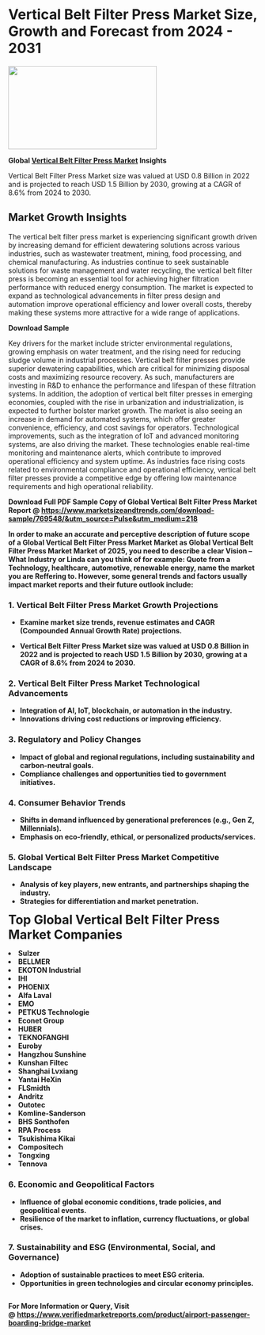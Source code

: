 <H1>Vertical Belt Filter Press Market Size, Growth and Forecast from 2024 - 2031</H1><img class="aligncenter size-medium wp-image-584254" src="https://thirdeyenews.in/wp-content/uploads/2024/09/Global-Market-Research-300x168.jpeg" alt="" width="300" height="168" /><p><strong>Global&nbsp;<a href="https://www.marketsizeandtrends.com/download-sample/769548/&amp;utm_source=Pulse&amp;utm_medium=218">Vertical Belt Filter Press Market</a> Insights</strong></p><p>Vertical Belt Filter Press Market size was valued at USD 0.8 Billion in 2022 and is projected to reach USD 1.5 Billion by 2030, growing at a CAGR of 8.6% from 2024 to 2030.</p><p><h2>Market Growth Insights</h2> <p>The vertical belt filter press market is experiencing significant growth driven by increasing demand for efficient dewatering solutions across various industries, such as wastewater treatment, mining, food processing, and chemical manufacturing. As industries continue to seek sustainable solutions for waste management and water recycling, the vertical belt filter press is becoming an essential tool for achieving higher filtration performance with reduced energy consumption. The market is expected to expand as technological advancements in filter press design and automation improve operational efficiency and lower overall costs, thereby making these systems more attractive for a wide range of applications.</p> <p><strong>Download Sample</strong></p> <p>Key drivers for the market include stricter environmental regulations, growing emphasis on water treatment, and the rising need for reducing sludge volume in industrial processes. Vertical belt filter presses provide superior dewatering capabilities, which are critical for minimizing disposal costs and maximizing resource recovery. As such, manufacturers are investing in R&D to enhance the performance and lifespan of these filtration systems. In addition, the adoption of vertical belt filter presses in emerging economies, coupled with the rise in urbanization and industrialization, is expected to further bolster market growth. The market is also seeing an increase in demand for automated systems, which offer greater convenience, efficiency, and cost savings for operators. Technological improvements, such as the integration of IoT and advanced monitoring systems, are also driving the market. These technologies enable real-time monitoring and maintenance alerts, which contribute to improved operational efficiency and system uptime. As industries face rising costs related to environmental compliance and operational efficiency, vertical belt filter presses provide a competitive edge by offering low maintenance requirements and high operational reliability. <p><strong></p><p><span class=""><strong>Download Full PDF Sample Copy of Global Vertical Belt Filter Press Market Report</strong> @ <a href="https://www.marketsizeandtrends.com/download-sample/769548/&amp;utm_source=Pulse&amp;utm_medium=218" target="_blank">https://www.marketsizeandtrends.com/download-sample/769548/&amp;utm_source=Pulse&amp;utm_medium=218</a></span></p><p>In order to make an accurate and perceptive description of future scope of a Global&nbsp;Vertical Belt Filter Press Market Market as Global&nbsp;Vertical Belt Filter Press Market Market of 2025, you need to describe a clear Vision &ndash; What Industry or Linda can you think of for example: Quote from a Technology, healthcare, automotive, renewable energy, name the market you are Reffering to. However, some general trends and factors usually impact market reports and their future outlook include:</p><h3>1.&nbsp;<strong>Vertical Belt Filter Press Market Growth Projections</strong></h3><ul><li>Examine market size trends, revenue estimates and CAGR (Compounded Annual Growth Rate) projections.</li><li><p>Vertical Belt Filter Press Market size was valued at USD 0.8 Billion in 2022 and is projected to reach USD 1.5 Billion by 2030, growing at a CAGR of 8.6% from 2024 to 2030.</p></li></ul><h3>2.&nbsp;<strong>Vertical Belt Filter Press Market Technological Advancements</strong></h3><ul><li>Integration of AI, IoT, blockchain, or automation in the industry.</li><li>Innovations driving cost reductions or improving efficiency.</li></ul><h3>3.&nbsp;<strong>Regulatory and Policy Changes</strong></h3><ul><li>Impact of global and regional regulations, including sustainability and carbon-neutral goals.</li><li>Compliance challenges and opportunities tied to government initiatives.</li></ul><h3>4.&nbsp;<strong>Consumer Behavior Trends</strong></h3><ul><li>Shifts in demand influenced by generational preferences (e.g., Gen Z, Millennials).</li><li>Emphasis on eco-friendly, ethical, or personalized products/services.</li></ul><h3>5.&nbsp;<strong>Global Vertical Belt Filter Press Market Competitive Landscape</strong></h3><ul><li>Analysis of key players, new entrants, and partnerships shaping the industry.</li><li>Strategies for differentiation and market penetration.</li></ul><p data-pm-slice="1 1 []"><span style="color: inherit; font-family: inherit; font-size: 25px;">Top Global Vertical Belt Filter Press Market Companies</span></p><div class="" data-test-id=""><p><li>Sulzer</li><li> BELLMER</li><li> EKOTON Industrial</li><li> IHI</li><li> PHOENIX</li><li> Alfa Laval</li><li> EMO</li><li> PETKUS Technologie</li><li> Econet Group</li><li> HUBER</li><li> TEKNOFANGHI</li><li> Euroby</li><li> Hangzhou Sunshine</li><li> Kunshan Filtec</li><li> Shanghai Lvxiang</li><li> Yantai HeXin</li><li> FLSmidth</li><li> Andritz</li><li> Outotec</li><li> Komline-Sanderson</li><li> BHS Sonthofen</li><li> RPA Process</li><li> Tsukishima Kikai</li><li> Compositech</li><li> Tongxing</li><li> Tennova</li></p></div><h3>6.&nbsp;<strong>Economic and Geopolitical Factors</strong></h3><ul><li>Influence of global economic conditions, trade policies, and geopolitical events.</li><li>Resilience of the market to inflation, currency fluctuations, or global crises.</li></ul><h3>7.&nbsp;<strong>Sustainability and ESG (Environmental, Social, and Governance)</strong></h3><ul><li>Adoption of sustainable practices to meet ESG criteria.</li><li>Opportunities in green technologies and circular economy principles.</li></ul><h2><strong style="font-size: 14px;">For More Information or Query, Visit @&nbsp;</strong><a style="background-color: #ffffff; font-size: 14px;" href="https://www.marketsizeandtrends.com/report/vertical-belt-filter-press-market/" target="_blank">https://www.verifiedmarketreports.com/product/airport-passenger-boarding-bridge-market</a></h2>
